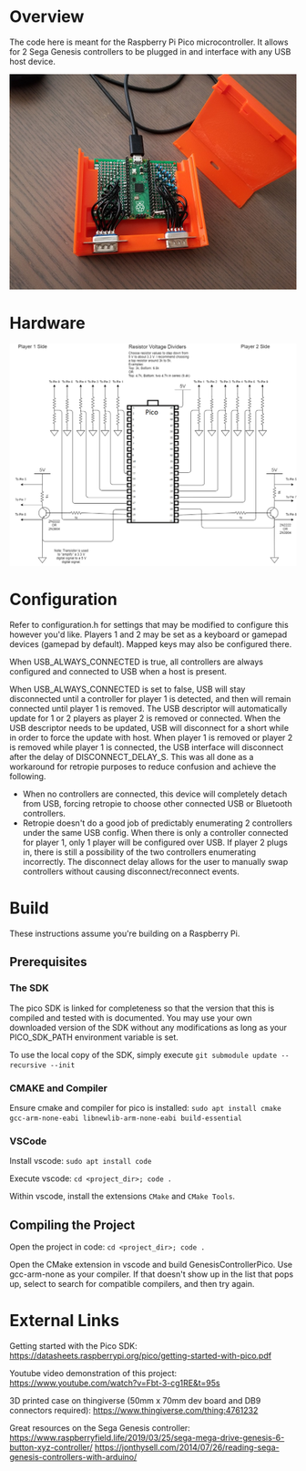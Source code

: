# Overview

The code here is meant for the Raspberry Pi Pico microcontroller. It allows for 2 Sega Genesis
controllers to be plugged in and interface with any USB host device.

![Final Product](Case%203D%20Objects/image2.jpg?raw=true)

# Hardware

![Schematic](Schematic.png?raw=true)

# Configuration

Refer to configuration.h for settings that may be modified to configure this however you'd like.
Players 1 and 2 may be set as a keyboard or gamepad devices (gamepad by default). Mapped keys may
also be configured there.

When USB_ALWAYS_CONNECTED is true, all controllers are always configured and connected to USB when a
host is present.

When USB_ALWAYS_CONNECTED is set to false, USB will stay disconnected until a controller for player
1 is detected, and then will remain connected until player 1 is removed. The USB descriptor will
automatically update for 1 or 2 players as player 2 is removed or connected. When the USB descriptor
needs to be updated, USB will disconnect for a short while in order to force the update with host.
When player 1 is removed or player 2 is removed while player 1 is connected, the USB interface will
disconnect after the delay of DISCONNECT_DELAY_S. This was all done as a workaround for retropie
purposes to reduce confusion and achieve the following.
- When no controllers are connected, this device will completely detach from USB, forcing retropie
to choose other connected USB or Bluetooth controllers.
- Retropie doesn't do a good job of predictably enumerating 2 controllers under the same USB config.
When there is only a controller connected for player 1, only 1 player will be configured over USB.
If player 2 plugs in, there is still a possibility of the two controllers enumerating incorrectly.
The disconnect delay allows for the user to manually swap controllers without causing
disconnect/reconnect events.

# Build

These instructions assume you're building on a Raspberry Pi.

## Prerequisites

### The SDK

The pico SDK is linked for completeness so that the version that this is compiled and tested with is
documented. You may use your own downloaded version of the SDK without any modifications as long as
your PICO_SDK_PATH environment variable is set.

To use the local copy of the SDK, simply execute `git submodule update --recursive --init`

### CMAKE and Compiler

Ensure cmake and compiler for pico is installed:
`sudo apt install cmake gcc-arm-none-eabi libnewlib-arm-none-eabi build-essential`

### VSCode

Install vscode: `sudo apt install code`

Execute vscode: `cd <project_dir>; code .`

Within vscode, install the extensions `CMake` and `CMake Tools`.

## Compiling the Project

Open the project in code: `cd <project_dir>; code .`

Open the CMake extension in vscode and build GenesisControllerPico. Use gcc-arm-none as your
compiler. If that doesn't show up in the list that pops up, select to search for compatible
compilers, and then try again.

# External Links

Getting started with the Pico SDK:
https://datasheets.raspberrypi.org/pico/getting-started-with-pico.pdf

Youtube video demonstration of this project:
https://www.youtube.com/watch?v=Fbt-3-cg1RE&t=95s

3D printed case on thingiverse (50mm x 70mm dev board and DB9 connectors required):
https://www.thingiverse.com/thing:4761232

Great resources on the Sega Genesis controller:
https://www.raspberryfield.life/2019/03/25/sega-mega-drive-genesis-6-button-xyz-controller/
https://jonthysell.com/2014/07/26/reading-sega-genesis-controllers-with-arduino/

